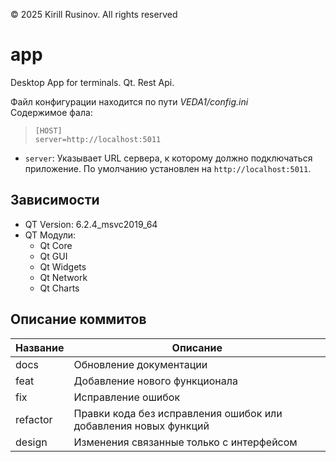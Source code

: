 © 2025 Kirill Rusinov. All rights reserved

# app
Desktop App for terminals. Qt. Rest Api.


Файл конфигурации находится по пути *VEDA1/config.ini*\
Содержимое фала:
>`[HOST]`\
>`server=http://localhost:5011`
- `server`: Указывает URL сервера, к которому должно подключаться приложение. По умолчанию установлен на `http://localhost:5011`.

## Зависимости
+ QT Version: 6.2.4_msvc2019_64
+ QT Модули:
    + Qt Core
    + Qt GUI
    + Qt Widgets
    + Qt Network
    + Qt Charts

## Описание коммитов
| Название  | Описание                                                        |
|-----------|-----------------------------------------------------------------|
| docs	    | Обновление документации                                         |
| feat      | Добавление нового функционала                                   |
| fix	    | Исправление ошибок                                              |
| refactor  | Правки кода без исправления ошибок или добавления новых функций |
| design    | Изменения связанные только с интерфейсом                        |
